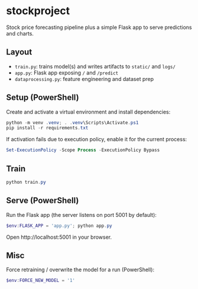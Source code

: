 # stockproject

Stock price forecasting pipeline plus a simple Flask app to serve predictions and charts.

## Layout

- `train.py`: trains model(s) and writes artifacts to `static/` and `logs/`
- `app.py`: Flask app exposing `/` and `/predict`
- `dataprocessing.py`: feature engineering and dataset prep

## Setup (PowerShell)

Create and activate a virtual environment and install dependencies:

```powershell
python -m venv .venv; . .venv\Scripts\Activate.ps1
pip install -r requirements.txt
```

If activation fails due to execution policy, enable it for the current process:

```powershell
Set-ExecutionPolicy -Scope Process -ExecutionPolicy Bypass
```

## Train

```powershell
python train.py
```

## Serve (PowerShell)

Run the Flask app (the server listens on port 5001 by default):

```powershell
$env:FLASK_APP = 'app.py'; python app.py
```

Open http://localhost:5001 in your browser.

## Misc

Force retraining / overwrite the model for a run (PowerShell):

```powershell
$env:FORCE_NEW_MODEL = '1'
```